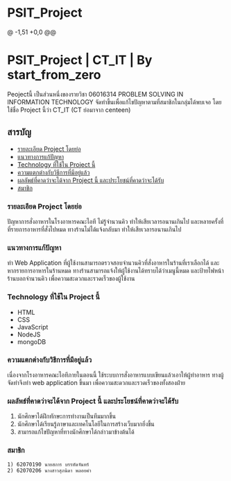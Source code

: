 # PSIT_Project
@ -1,51 +0,0 @@
# PSIT_Project | CT_IT | By start_from_zero

Peojectนี้ เป็นส่วนหนึ่งของรายวิชา 06016314 PROBLEM SOLVING IN INFORMATION TECHNOLOGY จัดทำขึ้นเพื่อแก้ไขปัญหาตามที่สมาชิกในกลุ่มได้พบเจอ โดยใช้ชื่อ Project นี้ว่า CT_IT (CT ย่อมาจาก centeen) 

## สารบัญ

* [รายละเอียด Project โดยย่อ](#รายละเอียด-Project-โดยย่อ)
* [แนวทางการแก้ปัญหา](#แนวทางการแก้ปัญหา)
* [Technology ที่ใช้ใน Project นี้](#Technology-ที่ใช้ใน-Project-นี้)
* [ความแตกต่างกับวิธีการที่มีอยู่แล้ว](#ความแตกต่างกับวิธีการที่มีอยู่แล้ว)
* [ผลลัพธ์ที่คาดว่าจะได้จาก Project นี้ และประโยชน์ที่คาดว่าจะได้รับ](#ผลลัพธ์ที่คาดว่าจะได้จาก-Project-นี้-และประโยชน์ที่คาดว่าจะได้รับ)
* [สมาชิก](#สมาชิก)


### รายละเอียด Project โดยย่อ

ปัญหาการสั่งอาหารในโรงอาหารคณะไอที ไม่รู้จำนวนคิว ทำให้เสียเวลารอนานเกินไป และหลายครั้งที่ที่รายการอาหารที่สั่งไปหมด ทางร้านไม่ได้แจ้งกลับมา ทำให้เสียเวลารอนานเกินไป


### แนวทางการแก้ปัญหา

ทำ Web Application ที่ผู้ใช้งานสามารถตรวจสอบจำนวนคิวที่สั่งอาหารในร้านที่เราเลือกได้ และหากรายการอาหารในร้านหมด ทางร้านสามารถแจ้งให้ผู้ใช้งานได้ทราบได้ว่าเมนูนี้หมด และป้ายไฟหน้าร้านบอกจำนวนคิว เพื่อความสะดวกและรวดเร็วของผู้ใช้งาน


### Technology ที่ใช้ใน Project นี้

* HTML
* CSS
* JavaScript
* NodeJS
* mongoDB


### ความแตกต่างกับวิธีการที่มีอยู่แล้ว

เนื่องจากโรงอาหารคณะไอทีภายในตอนนี้ ใช้ระบบการสั่งอาหารแบบเขียนแล้วเอาให้ผู้ทำอาหาร ทางผู้จัดทำจึงทำ web application ขึ้นมา เพื่อความสะดวกและรวดเร็วของทั้งสองฝ่าย


### ผลลัพธ์ที่คาดว่าจะได้จาก Project นี้ และประโยชน์ที่คาดว่าจะได้รับ

1) นักศึกษาได้ฝึกทักษะการทำงานเป็นทีมมากขึ้น
2) นักศึกษาได้เรียนรู้ภาษาและเทคโนโลยีในการสร้างเว็บมากยิ่งขึ้น
3) สามารถแก้ไขปัญหาที่ทางนักศึกษาได้กล่าวมาข้างต้นได้ 


### สมาชิก
   
    1) 62070190 นายสการ บรรทัดจันทร์
    2) 62070206 นางสาวสุภนิดา พลอยคำ

